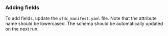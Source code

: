 ### Adding fields
To add fields, update the `sfdc_manifest.yaml` file. Note that the attribute name should be lowercased. The schema should be automatically updated on the next run.